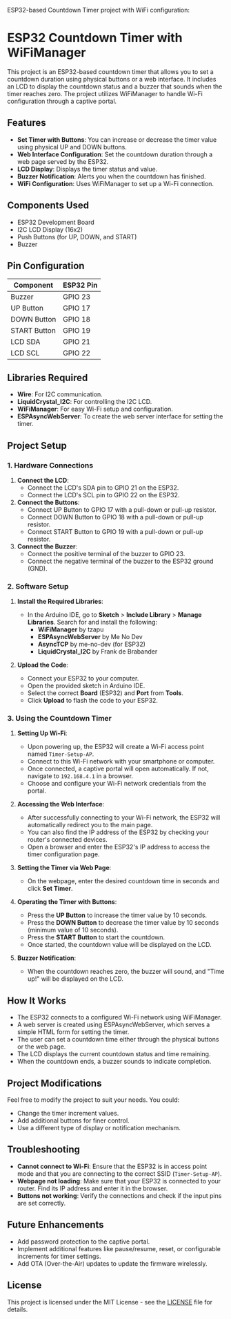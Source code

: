 ESP32-based Countdown Timer project with WiFi configuration:


# ESP32 Countdown Timer with WiFiManager

This project is an ESP32-based countdown timer that allows you to set a countdown duration using physical buttons or a web interface. It includes an LCD to display the countdown status and a buzzer that sounds when the timer reaches zero. The project utilizes WiFiManager to handle Wi-Fi configuration through a captive portal.

## Features
- **Set Timer with Buttons**: You can increase or decrease the timer value using physical UP and DOWN buttons.
- **Web Interface Configuration**: Set the countdown duration through a web page served by the ESP32.
- **LCD Display**: Displays the timer status and value.
- **Buzzer Notification**: Alerts you when the countdown has finished.
- **WiFi Configuration**: Uses WiFiManager to set up a Wi-Fi connection.

## Components Used
- ESP32 Development Board
- I2C LCD Display (16x2)
- Push Buttons (for UP, DOWN, and START)
- Buzzer

## Pin Configuration
| Component   | ESP32 Pin |
|-------------|------------|
| Buzzer      | GPIO 23    |
| UP Button   | GPIO 17    |
| DOWN Button | GPIO 18    |
| START Button| GPIO 19    |
| LCD SDA     | GPIO 21    |
| LCD SCL     | GPIO 22    |

## Libraries Required
- **Wire**: For I2C communication.
- **LiquidCrystal_I2C**: For controlling the I2C LCD.
- **WiFiManager**: For easy Wi-Fi setup and configuration.
- **ESPAsyncWebServer**: To create the web server interface for setting the timer.

## Project Setup

### 1. Hardware Connections
1. **Connect the LCD**:
   - Connect the LCD's SDA pin to GPIO 21 on the ESP32.
   - Connect the LCD's SCL pin to GPIO 22 on the ESP32.
2. **Connect the Buttons**:
   - Connect UP Button to GPIO 17 with a pull-down or pull-up resistor.
   - Connect DOWN Button to GPIO 18 with a pull-down or pull-up resistor.
   - Connect START Button to GPIO 19 with a pull-down or pull-up resistor.
3. **Connect the Buzzer**:
   - Connect the positive terminal of the buzzer to GPIO 23.
   - Connect the negative terminal of the buzzer to the ESP32 ground (GND).

### 2. Software Setup
1. **Install the Required Libraries**:
   - In the Arduino IDE, go to **Sketch** > **Include Library** > **Manage Libraries**. Search for and install the following:
     - **WiFiManager** by tzapu
     - **ESPAsyncWebServer** by Me No Dev
     - **AsyncTCP** by me-no-dev (for ESP32)
     - **LiquidCrystal_I2C** by Frank de Brabander

2. **Upload the Code**:
   - Connect your ESP32 to your computer.
   - Open the provided sketch in Arduino IDE.
   - Select the correct **Board** (ESP32) and **Port** from **Tools**.
   - Click **Upload** to flash the code to your ESP32.

### 3. Using the Countdown Timer
1. **Setting Up Wi-Fi**:
   - Upon powering up, the ESP32 will create a Wi-Fi access point named `Timer-Setup-AP`.
   - Connect to this Wi-Fi network with your smartphone or computer.
   - Once connected, a captive portal will open automatically. If not, navigate to `192.168.4.1` in a browser.
   - Choose and configure your Wi-Fi network credentials from the portal.

2. **Accessing the Web Interface**:
   - After successfully connecting to your Wi-Fi network, the ESP32 will automatically redirect you to the main page.
   - You can also find the IP address of the ESP32 by checking your router's connected devices.
   - Open a browser and enter the ESP32's IP address to access the timer configuration page.

3. **Setting the Timer via Web Page**:
   - On the webpage, enter the desired countdown time in seconds and click **Set Timer**.

4. **Operating the Timer with Buttons**:
   - Press the **UP Button** to increase the timer value by 10 seconds.
   - Press the **DOWN Button** to decrease the timer value by 10 seconds (minimum value of 10 seconds).
   - Press the **START Button** to start the countdown.
   - Once started, the countdown value will be displayed on the LCD.

5. **Buzzer Notification**:
   - When the countdown reaches zero, the buzzer will sound, and "Time up!" will be displayed on the LCD.

## How It Works
- The ESP32 connects to a configured Wi-Fi network using WiFiManager.
- A web server is created using ESPAsyncWebServer, which serves a simple HTML form for setting the timer.
- The user can set a countdown time either through the physical buttons or the web page.
- The LCD displays the current countdown status and time remaining.
- When the countdown ends, a buzzer sounds to indicate completion.

## Project Modifications
Feel free to modify the project to suit your needs. You could:
- Change the timer increment values.
- Add additional buttons for finer control.
- Use a different type of display or notification mechanism.

## Troubleshooting
- **Cannot connect to Wi-Fi**: Ensure that the ESP32 is in access point mode and that you are connecting to the correct SSID (`Timer-Setup-AP`).
- **Webpage not loading**: Make sure that your ESP32 is connected to your router. Find its IP address and enter it in the browser.
- **Buttons not working**: Verify the connections and check if the input pins are set correctly.

## Future Enhancements
- Add password protection to the captive portal.
- Implement additional features like pause/resume, reset, or configurable increments for timer settings.
- Add OTA (Over-the-Air) updates to update the firmware wirelessly.

## License
This project is licensed under the MIT License - see the [LICENSE](LICENSE) file for details.

